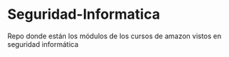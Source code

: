 # Seguridad-Informatica
Repo donde están los módulos de los cursos de amazon vistos en seguridad informática 
